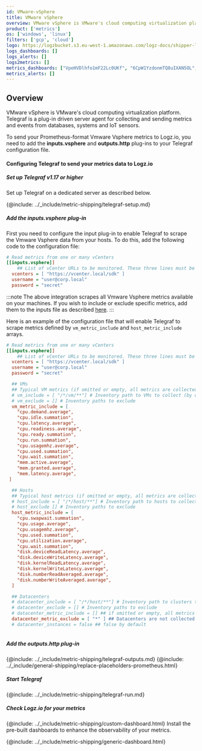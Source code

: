 ```yaml
---
id: VMware-vSphere 
title: VMware vSphere
overview: VMware vSphere is VMware's cloud computing virtualization platform. Telegraf is a plug-in driven server agent for collecting and sending metrics and events from databases, systems and IoT sensors.
product: ['metrics']
os: ['windows', 'linux']
filters: ['gcp', 'cloud']
logo: https://logzbucket.s3.eu-west-1.amazonaws.com/logz-docs/shipper-logos/aiven-logo.png
logs_dashboards: []
logs_alerts: []
logs2metrics: []
metrics_dashboards: ["VpeHVDlhfo1mF22Lc0UKf", "6CpW1YzdonmTQ8uIXAN5OL", "3AvORCMPVJd8948i9oKaBO"]
metrics_alerts: []
---
```



## Overview

VMware vSphere is VMware's cloud computing virtualization platform. Telegraf is a plug-in driven server agent for collecting and sending metrics and events from databases, systems and IoT sensors.

To send your Prometheus-format Vmware Vsphere metrics to Logz.io, you need to add the **inputs.vsphere** and **outputs.http** plug-ins to your Telegraf configuration file.

<!-- logzio-inject:install:grafana:dashboards ids=["VpeHVDlhfo1mF22Lc0UKf", "6CpW1YzdonmTQ8uIXAN5OL", "3AvORCMPVJd8948i9oKaBO"] -->

#### Configuring Telegraf to send your metrics data to Logz.io

 

##### Set up Telegraf v1.17 or higher

Set up Telegraf on a dedicated server as described below.
  
{@include: ../_include/metric-shipping/telegraf-setup.md}
 
##### Add the inputs.vsphere plug-in

First you need to configure the input plug-in to enable Telegraf to scrape the Vmware Vsphere data from your hosts. To do this, add the following code to the configuration file:


``` ini
# Read metrics from one or many vCenters
[[inputs.vsphere]]
    ## List of vCenter URLs to be monitored. These three lines must be uncommented and edited for the plugin to work.
  vcenters = [ "https://vcenter.local/sdk" ]
  username = "user@corp.local"
  password = "secret"
```


:::note
The above integration scrapes all Vmware Vsphere metrics available on your machines. 
If you wish to include or exclude specific metrics, add them to the inputs file as described [here](https://github.com/influxdata/telegraf/blob/release-1.19/plugins/inputs/vsphere/README.md).
:::
 


Here is an example of the configuration file that will enable Telegraf to scrape metrics defined by `vm_metric_include` and `host_metric_include` arrays.

``` ini
# Read metrics from one or many vCenters
[[inputs.vsphere]]
    ## List of vCenter URLs to be monitored. These three lines must be uncommented and edited for the plugin to work.
  vcenters = [ "https://vcenter.local/sdk" ]
  username = "user@corp.local"
  password = "secret"

  ## VMs
  ## Typical VM metrics (if omitted or empty, all metrics are collected)
  # vm_include = [ "/*/vm/**"] # Inventory path to VMs to collect (by default all are collected)
  # vm_exclude = [] # Inventory paths to exclude
  vm_metric_include = [
    "cpu.demand.average",
    "cpu.idle.summation",
    "cpu.latency.average",
    "cpu.readiness.average",
    "cpu.ready.summation",
    "cpu.run.summation",
    "cpu.usagemhz.average",
    "cpu.used.summation",
    "cpu.wait.summation",
    "mem.active.average",
    "mem.granted.average",
    "mem.latency.average",
 ]

  ## Hosts
  ## Typical host metrics (if omitted or empty, all metrics are collected)
  # host_include = [ "/*/host/**"] # Inventory path to hosts to collect (by default all are collected)
  # host_exclude [] # Inventory paths to exclude
  host_metric_include = [
    "cpu.swapwait.summation",
    "cpu.usage.average",
    "cpu.usagemhz.average",
    "cpu.used.summation",
    "cpu.utilization.average",
    "cpu.wait.summation",
    "disk.deviceReadLatency.average",
    "disk.deviceWriteLatency.average",
    "disk.kernelReadLatency.average",
    "disk.kernelWriteLatency.average",
    "disk.numberReadAveraged.average",
    "disk.numberWriteAveraged.average",
  ]

  ## Datacenters
  # datacenter_include = [ "/*/host/**"] # Inventory path to clusters to collect (by default all are collected)
  # datacenter_exclude = [] # Inventory paths to exclude
  # datacenter_metric_include = [] ## if omitted or empty, all metrics are collected
  datacenter_metric_exclude = [ "*" ] ## Datacenters are not collected by default.
  # datacenter_instances = false ## false by default
  
```

##### Add the outputs.http plug-in

{@include: ../_include/metric-shipping/telegraf-outputs.md}
{@include: ../_include/general-shipping/replace-placeholders-prometheus.html}

##### Start Telegraf

{@include: ../_include/metric-shipping/telegraf-run.md}

##### Check Logz.io for your metrics

{@include: ../_include/metric-shipping/custom-dashboard.html} Install the pre-built dashboards to enhance the observability of your metrics.

<!-- logzio-inject:install:grafana:dashboards ids=["VpeHVDlhfo1mF22Lc0UKf", "6CpW1YzdonmTQ8uIXAN5OL", "3AvORCMPVJd8948i9oKaBO"] -->

{@include: ../_include/metric-shipping/generic-dashboard.html} 


 
